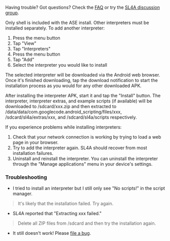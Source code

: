 Having trouble? Got questions? Check the [FAQ](FAQ.md) or try the
[SL4A discussion group](http://groups.google.com/group/android-scripting).

Only shell is included with the ASE install. Other interpreters must be
installed separately. To add another interpreter:

  1. Press the menu button
  1. Tap "View"
  1. Tap "Interpreters"
  1. Press the menu button
  1. Tap "Add"
  1. Select the interpreter you would like to install

The selected interpreter will be downloaded via the Android web browser. Once
it's finished downloading, tap the download notification to start the
installation process as you would for any other downloaded APK.

After installing the interpreter APK, start it and tap the "Install" button. The
interpreter, interpreter extras, and example scripts (if available) will be
downloaded to /sdcard/xxx.zip and then extracted to
/data/data/com.googlecode.android\_scripting/files/xxx, /sdcard/sl4a/extras/xxx,
and /sdcard/sl4a/scripts respectively.

If you experience problems while installing interpreters:
  1. Check that your network connection is working by trying to load a web page
     in your browser.
  1. Try to add the interpreter again. SL4A should recover from most
     installation failures.
  1. Uninstall and reinstall the interpreter. You can uninstall the interpreter
     through the "Manage applications" menu in your device's settings.

### Troubleshooting ###

  * I tried to install an interpreter but I still only see "No scripts!" in the
    script manager.

> It's likely that the installation failed. Try again.

  * SL4A reported that "Extracting xxx failed."

> Delete all ZIP files from /sdcard and then try the installation again.

  * It still doesn't work! Please [file a bug](http://code.google.com/p/android-scripting/wiki/Issues?tm=3).

<!---
 vi: ft=markdown:et:fdm=marker
 -->
